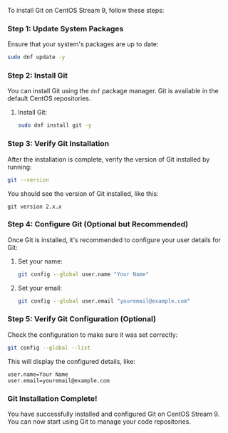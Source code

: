 To install Git on CentOS Stream 9, follow these steps:

### **Step 1: Update System Packages**
Ensure that your system's packages are up to date:
```bash
sudo dnf update -y
```

### **Step 2: Install Git**
You can install Git using the `dnf` package manager. Git is available in the default CentOS repositories.

1. Install Git:
   ```bash
   sudo dnf install git -y
   ```

### **Step 3: Verify Git Installation**
After the installation is complete, verify the version of Git installed by running:
```bash
git --version
```
You should see the version of Git installed, like this:
```
git version 2.x.x
```

### **Step 4: Configure Git (Optional but Recommended)**
Once Git is installed, it's recommended to configure your user details for Git:

1. Set your name:
   ```bash
   git config --global user.name "Your Name"
   ```

2. Set your email:
   ```bash
   git config --global user.email "youremail@example.com"
   ```

### **Step 5: Verify Git Configuration (Optional)**
Check the configuration to make sure it was set correctly:
```bash
git config --global --list
```

This will display the configured details, like:
```
user.name=Your Name
user.email=youremail@example.com
```

### **Git Installation Complete!**
You have successfully installed and configured Git on CentOS Stream 9. You can now start using Git to manage your code repositories.
